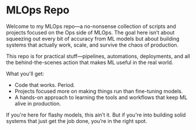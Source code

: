 # MLOps Repo  

Welcome to my MLOps repo—a no-nonsense collection of scripts and projects focused on the Ops side of MLOps. The goal here isn’t about squeezing out every bit of accuracy from ML models but about building systems that actually work, scale, and survive the chaos of production.  

This repo is for practical stuff—pipelines, automations, deployments, and all the behind-the-scenes action that makes ML useful in the real world.  

What you'll get:  
- Code that works. Period.  
- Projects focused more on making things run than fine-tuning models.  
- A hands-on approach to learning the tools and workflows that keep ML alive in production.  

If you're here for flashy models, this ain’t it. But if you're into building solid systems that just get the job done, you’re in the right spot.  
